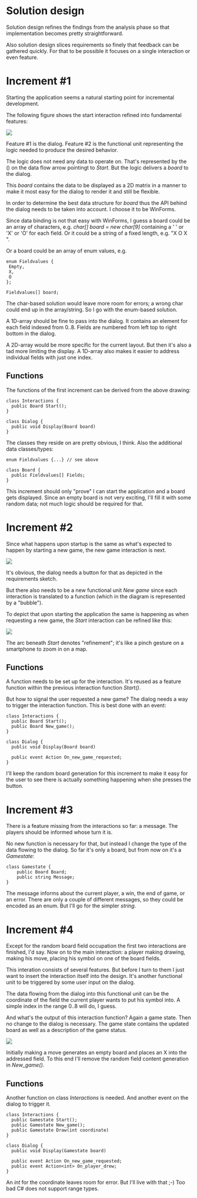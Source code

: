 # Solution design
Solution design refines the findings from the analysis phase so that implementation becomes pretty straightforward.

Also solution design slices requirements so finely that feedback can be gathered quickly. For that to be possible it focuses on a single interaction or even feature.

# Increment #1
Starting the application seems a natural starting point for incremental development.

The following figure shows the start interaction refined into fundamental features:

![](images/incr01.png)

Feature #1 is the dialog. Feature #2 is the functional unit representing the logic needed to produce the desired behavior.

The logic does not need any data to operate on. That's represented by the () on the data flow arrow pointingt to _Start_. But the logic delivers a _board_ to the dialog.

This _board_ contains the data to be displayed as a 2D matrix in a manner to make it most easy for the dialog to render it and still be flexible.

In order to determine the best data structure for _board_ thus the API behind the dialog needs to be taken into account. I choose it to be WinForms.

Since data binding is not that easy with WinForms, I guess a board could be an array of characters, e.g. _char[] board = new char[9]_ containing a ' ' or 'X' or 'O' for each field. Or it could be a string of a fixed length, e.g. "X   O   X ".

Or a board could be an array of enum values, e.g.

```
enum Fieldvalues {
 Empty,
 X,
 O
};

Fieldvalues[] board;
```

The char-based solution would leave more room for errors; a wrong char could end up in the array/string. So I go with the enum-based solution.

A 1D-array should be fine to pass into the dialog. It contains an element for each field indexed from 0..8. Fields are numbered from left top to right bottom in the dialog.

A 2D-array would be more specific for the current layout. But then it's also a tad more limiting the display. A 1D-array also makes it easier to address individual fields with just one index.

## Functions
The functions of the first increment can be derived from the above drawing:

```
class Interactions {
  public Board Start();
}

class Dialog {
  public void Display(Board board)
}
```

The classes they reside on are pretty obvious, I think. Also the additional data classes/types:

```
enum Fieldvalues {...} // see above

class Board {
  public Fieldvalues[] Fields;
}

```

This increment should only "prove" I can start the application and a board gets displayed. Since an empty board is not very exciting, I'll fill it with some random data; not much logic should be required for that.

# Increment #2
Since what happens upon startup is the same as what's expected to happen by starting a new game, the new game interaction is next.

![](images/incr02.png)

It's obvious, the dialog needs a button for that as depicted in the requirements sketch.

But there also needs to be a new functional unit _New game_ since each interaction is translated to a function (which in the diagram is represented by a "bubble").

To depict that upon starting the application the same is happening as when requesting a new game, the _Start_ interaction can be refined like this:

![](images/incr02b.png)

The arc beneath _Start_ denotes "refinement"; it's like a pinch gesture on a smartphone to zoom in on a map.

## Functions
A function needs to be set up for the interaction. It's reused as a feature function within the previous interaction function _Start()_.

But how to signal the user requested a new game? The dialog needs a way to trigger the interaction function. This is best done with an event:

```
class Interactions {
  public Board Start();
  public Board New_game();
}

class Dialog {
  public void Display(Board board)
  
  public event Action On_new_game_requested;
}
```

I'll keep the random board generation for this increment to make it easy for the user to see there is actually something happening when she presses the button.

# Increment #3
There is a feature missing from the interactions so far: a message. The players should be informed whose turn it is.

No new function is necessary for that, but instead I change the type of the data flowing to the dialog. So far it's only a board, but from now on it's a _Gamestate_:

```
class Gamestate {
	public Board Board;
	public string Message;
}
```

The message informs about the current player, a win, the end of game, or an error. There are only a couple of different messages, so they could be encoded as an enum. But I'll go for the simpler _string_.

# Increment #4
Except for the random board field occupation the first two interactions are finished, I'd say. Now on to the main interaction: a player making drawing, making his move, placing his symbol on one of the board fields.

This interation consists of several features. But before I turn to them I just want to insert the interaction itself into the design. It's another functional unit to be triggered by some user input on the dialog.

The data flowing from the dialog into this functional unit can be the coordinate of the field the current player wants to put his symbol into. A simple index in the range 0..8 will do, I guess.

And what's the output of this interaction function? Again a game state. Then no change to the dialog is necessary. The game state contains the updated board as well as a description of the game status.

![](images/incr04.png)

Initially making a move generates an empty board and places an X into the addressed field. To this end I'll remove the random field content generation in _New_game()_.

## Functions
Another function on class _Interactions_ is needed. And another event on the dialog to trigger it.

```
class Interactions {
  public Gamestate Start();
  public Gamestate New_game();
  public Gamestate Draw(int coordinate)
}

class Dialog {
  public void Display(Gamestate board)
  
  public event Action On_new_game_requested;
  public event Action<int> On_player_drew;
}
```

An _int_ for the coordinate leaves room for error. But I'll live with that ;-) Too bad C# does not support range types.